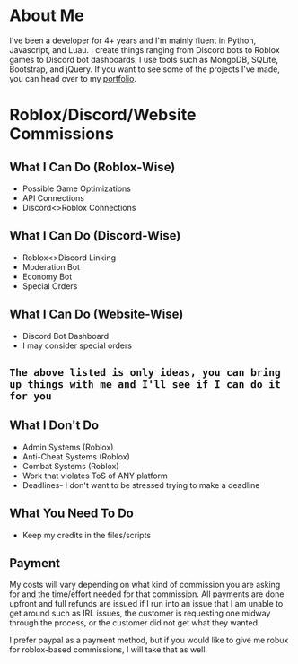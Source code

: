 # About Me
I've been a developer for 4+ years and I'm mainly fluent in Python, Javascript, and Luau. I create things ranging from Discord bots to Roblox games to Discord bot dashboards. I use tools such as MongoDB, SQLite, Bootstrap, and jQuery. If you want to see some of the projects I've made, you can head over to my [portfolio](https://realbongochongo.github.io).
# Roblox/Discord/Website Commissions
## What I Can Do (Roblox-Wise)
- Possible Game Optimizations
- API Connections 
- Discord<>Roblox Connections 
## What I Can Do (Discord-Wise)
- Roblox<>Discord Linking
- Moderation Bot
- Economy Bot
- Special Orders
## What I Can Do (Website-Wise)
- Discord Bot Dashboard 
- I may consider special orders

## ```The above listed is only ideas, you can bring up things with me and I'll see if I can do it for you```

## What I Don't Do
- Admin Systems (Roblox)
- Anti-Cheat Systems (Roblox)
- Combat Systems (Roblox)
- Work that violates ToS of ANY platform
- Deadlines- I don't want to be stressed trying to make a deadline
## What You Need To Do
- Keep my credits in the files/scripts

## Payment
My costs will vary depending on what kind of commission you are asking for and the time/effort needed for that commission. All payments are done upfront and full refunds are issued if I run into an issue that I am unable to get around such as IRL issues, the customer is requesting one midway through the process, or the customer did not get what they wanted.

I prefer paypal as a payment method, but if you would like to give me robux for roblox-based commissions, I will take that as well.
